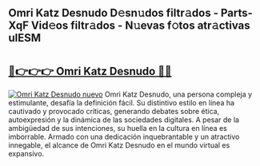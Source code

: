 ## Omri Katz Desnudo D𝚎sn𝚞dos filtr𝚊dos - Parts-XqF Vid𝚎os filtr𝚊dos - N𝚞evas f𝚘tos atr𝚊ctivas ulESM

# <h2><a href="http://mbbbqj.tromn.icu/?c=Omri+Katz+Desnudo">🔗👉👉👉 Omri Katz Desnudo 🔗🔗</a></h2>

[![Omri Katz Desnudo nuevo](https://i.imgur.com/pEAQMta.gif)](http://mbbbqj.tromn.icu/?c=Omri+Katz+Desnudo)
Omri Katz Desnudo, una persona compleja y estimulante, desafía la definición fácil. Su distintivo estilo en línea ha cautivado y provocado críticas, generando debates sobre ética, autoexpresión y la dinámica de las sociedades digitales. A pesar de la ambigüedad de sus intenciones, su huella en la cultura en línea es imborrable. Armado con una dedicación inquebrantable y un atractivo innegable, el alcance de Omri Katz Desnudo en el mundo virtual es expansivo.
